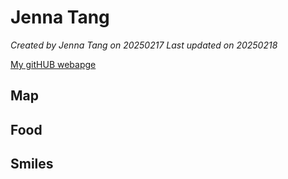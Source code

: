 # Jenna Tang 

*Created by Jenna Tang on 20250217 Last updated on 20250218*

[My gitHUB webapge](https://github.com/Jenna929) 


## Map


## Food


## Smiles 
